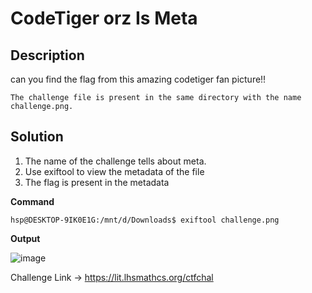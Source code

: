 # CodeTiger orz Is Meta

## Description
can you find the flag from this amazing codetiger fan picture!!

`The challenge file is present in the same directory with the name challenge.png.`

## Solution
1. The name of the challenge tells about meta.
2. Use exiftool to view the metadata of the file
3. The flag is present in the metadata

**Command**
``` console
hsp@DESKTOP-9IK0E1G:/mnt/d/Downloads$ exiftool challenge.png
```
**Output**

![image](https://user-images.githubusercontent.com/85097320/180739186-2daa1c6e-4b9b-4056-95dd-b92a33148600.png)

Challenge Link -> https://lit.lhsmathcs.org/ctfchal
